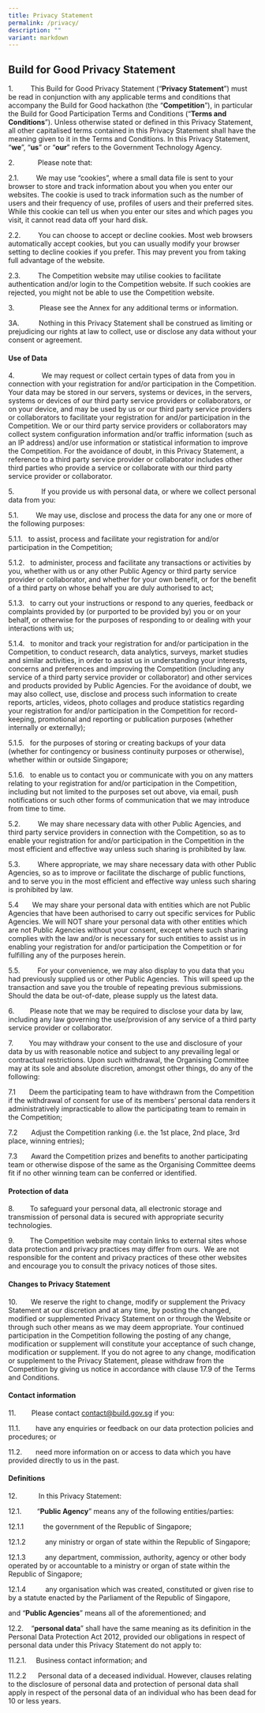 ```yaml
---
title: Privacy Statement
permalink: /privacy/
description: ""
variant: markdown
---
```

**Build for Good Privacy Statement**
---------------------------------------

1.         This Build for Good Privacy Statement (“**Privacy Statement**”) must be read in conjunction with any applicable terms and conditions that accompany the Build for Good hackathon (the “**Competition**”), in particular the Build for Good Participation Terms and Conditions (“**Terms and Conditions**”). Unless otherwise stated or defined in this Privacy Statement, all other capitalised terms contained in this Privacy Statement shall have the meaning given to it in the Terms and Conditions. In this Privacy Statement, “**we**”, “**us**” or “**our**” refers to the Government Technology Agency.

2.            Please note that:

2.1.         We may use “cookies”, where a small data file is sent to your browser to store and track information about you when you enter our websites. The cookie is used to track information such as the number of users and their frequency of use, profiles of users and their preferred sites. While this cookie can tell us when you enter our sites and which pages you visit, it cannot read data off your hard disk.

2.2.         You can choose to accept or decline cookies. Most web browsers automatically accept cookies, but you can usually modify your browser setting to decline cookies if you prefer. This may prevent you from taking full advantage of the website.

2.3.         The Competition website may utilise cookies to facilitate authentication and/or login to the Competition website. If such cookies are rejected, you might not be able to use the Competition website.

3.             Please see the Annex for any additional terms or information.

3A.          Nothing in this Privacy Statement shall be construed as limiting or prejudicing our rights at law to collect, use or disclose any data without your consent or agreement.

#### Use of Data

4.              We may request or collect certain types of data from you in connection with your registration for and/or participation in the Competition. Your data may be stored in our servers, systems or devices, in the servers, systems or devices of our third party service providers or collaborators, or on your device, and may be used by us or our third party service providers or collaborators to facilitate your registration for and/or participation in the Competition. We or our third party service providers or collaborators may collect system configuration information and/or traffic information (such as an IP address) and/or use information or statistical information to improve the Competition. For the avoidance of doubt, in this Privacy Statement, a reference to a third party service provider or collaborator includes other third parties who provide a service or collaborate with our third party service provider or collaborator.

5.              If you provide us with personal data, or where we collect personal data from you:

5.1.         We may use, disclose and process the data for any one or more of the following purposes:

5.1.1.   to assist, process and facilitate your registration for and/or participation in the Competition;

5.1.2.   to administer, process and facilitate any transactions or activities by you, whether with us or any other Public Agency or third party service provider or collaborator, and whether for your own benefit, or for the benefit of a third party on whose behalf you are duly authorised to act;

5.1.3.   to carry out your instructions or respond to any queries, feedback or complaints provided by (or purported to be provided by) you or on your behalf, or otherwise for the purposes of responding to or dealing with your interactions with us;

5.1.4.   to monitor and track your registration for and/or participation in the Competition, to conduct research, data analytics, surveys, market studies and similar activities, in order to assist us in understanding your interests, concerns and preferences and improving the Competition (including any service of a third party service provider or collaborator) and other services and products provided by Public Agencies. For the avoidance of doubt, we may also collect, use, disclose and process such information to create reports, articles, videos, photo collages and produce statistics regarding your registration for and/or participation in the Competition for record-keeping, promotional and reporting or publication purposes (whether internally or externally);

5.1.5.   for the purposes of storing or creating backups of your data (whether for contingency or business continuity purposes or otherwise), whether within or outside Singapore;

5.1.6.   to enable us to contact you or communicate with you on any matters relating to your registration for and/or participation in the Competition, including but not limited to the purposes set out above, via email, push notifications or such other forms of communication that we may introduce from time to time.

5.2.         We may share necessary data with other Public Agencies, and third party service providers in connection with the Competition, so as to enable your registration for and/or participation in the Competition in the most efficient and effective way unless such sharing is prohibited by law.

5.3.         Where appropriate, we may share necessary data with other Public Agencies, so as to improve or facilitate the discharge of public functions, and to serve you in the most efficient and effective way unless such sharing is prohibited by law.

5.4       We may share your personal data with entities which are not Public Agencies that have been authorised to carry out specific services for Public Agencies. We will NOT share your personal data with other entities which are not Public Agencies without your consent, except where such sharing complies with the law and/or is necessary for such entities to assist us in enabling your registration for and/or participation the Competition or for fulfilling any of the purposes herein.

5.5.         For your convenience, we may also display to you data that you had previously supplied us or other Public Agencies.  This will speed up the transaction and save you the trouble of repeating previous submissions. Should the data be out-of-date, please supply us the latest data.

6.        Please note that we may be required to disclose your data by law, including any law governing the use/provision of any service of a third party service provider or collaborator.

7.        You may withdraw your consent to the use and disclosure of your data by us with reasonable notice and subject to any prevailing legal or contractual restrictions. Upon such withdrawal, the Organising Committee may at its sole and absolute discretion, amongst other things, do any of the following:

7.1       Deem the participating team to have withdrawn from the Competition if the withdrawal of consent for use of its members’ personal data renders it administratively impracticable to allow the participating team to remain in the Competition;

7.2       Adjust the Competition ranking (i.e. the 1st place, 2nd place, 3rd place, winning entries);

7.3       Award the Competition prizes and benefits to another participating team or otherwise dispose of the same as the Organising Committee deems fit if no other winning team can be conferred or identified.

#### Protection of data

8.        To safeguard your personal data, all electronic storage and transmission of personal data is secured with appropriate security technologies.

9.        The Competition website may contain links to external sites whose data protection and privacy practices may differ from ours.  We are not responsible for the content and privacy practices of these other websites and encourage you to consult the privacy notices of those sites.

#### Changes to Privacy Statement

10\.       We reserve the right to change, modify or supplement the Privacy Statement at our discretion and at any time, by posting the changed, modified or supplemented Privacy Statement on or through the Website or through such other means as we may deem appropriate. Your continued participation in the Competition following the posting of any change, modification or supplement will constitute your acceptance of such change, modification or supplement. If you do not agree to any change, modification or supplement to the Privacy Statement, please withdraw from the Competition by giving us notice in accordance with clause 17.9 of the Terms and Conditions.

#### Contact information

11.        Please contact [contact@build.gov.sg](mailto:contact@build.gov.sg) if you:

11.1.        have any enquiries or feedback on our data protection policies and procedures; or

11.2.       need more information on or access to data which you have provided directly to us in the past.  

#### Definitions

12.           In this Privacy Statement:

12.1.        “**Public Agency**” means any of the following entities/parties:

12.1.1          the government of the Republic of Singapore;

12.1.2          any ministry or organ of state within the Republic of Singapore;

12.1.3          any department, commission, authority, agency or other body operated by or accountable to a ministry or organ of state within the Republic of Singapore;

12.1.4          any organisation which was created, constituted or given rise to by a statute enacted by the Parliament of the Republic of Singapore,

and “**Public Agencies**” means all of the aforementioned; and

12.2.    “**personal data**” shall have the same meaning as its definition in the Personal Data Protection Act 2012, provided our obligations in respect of personal data under this Privacy Statement do not apply to:

11.2.1.     Business contact information; and

11.2.2      Personal data of a deceased individual. However, clauses relating to the disclosure of personal data and protection of personal data shall apply in respect of the personal data of an individual who has been dead for 10 or less years.